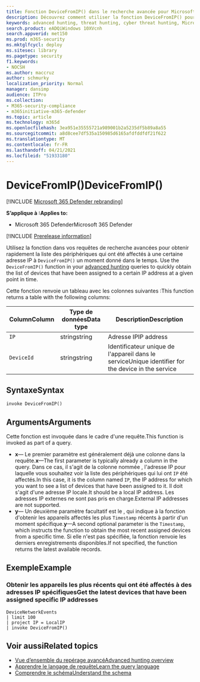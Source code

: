 ```yaml
---
title: Fonction DeviceFromIP() dans le recherche avancée pour Microsoft 365 Defender
description: Découvrez comment utiliser la fonction DeviceFromIP() pour obtenir les appareils affectés à une adresse IP spécifique
keywords: advanced hunting, threat hunting, cyber threat hunting, Microsoft 365 Defender, microsoft 365, m365, search, query, telemetry, schema reference, kusto, device, devicefromIP, function, enrichment
search.product: eADQiWindows 10XVcnh
search.appverid: met150
ms.prod: m365-security
ms.mktglfcycl: deploy
ms.sitesec: library
ms.pagetype: security
f1.keywords:
- NOCSH
ms.author: maccruz
author: schmurky
localization_priority: Normal
manager: dansimp
audience: ITPro
ms.collection:
- M365-security-compliance
- m365initiative-m365-defender
ms.topic: article
ms.technology: m365d
ms.openlocfilehash: 3ea951e35555721a989001b2a5235df5b89a8a55
ms.sourcegitcommit: a8d8cee7df535a150985d6165afdfddfdf21f622
ms.translationtype: MT
ms.contentlocale: fr-FR
ms.lasthandoff: 04/21/2021
ms.locfileid: "51933180"
---
```

# <a name="devicefromip"></a><span data-ttu-id="fe57a-104">DeviceFromIP()</span><span class="sxs-lookup"><span data-stu-id="fe57a-104">DeviceFromIP()</span></span>

[!INCLUDE [Microsoft 365 Defender rebranding](../includes/microsoft-defender.md)]


<span data-ttu-id="fe57a-105">**S’applique à :**</span><span class="sxs-lookup"><span data-stu-id="fe57a-105">**Applies to:**</span></span>
- <span data-ttu-id="fe57a-106">Microsoft 365 Defender</span><span class="sxs-lookup"><span data-stu-id="fe57a-106">Microsoft 365 Defender</span></span>


[!INCLUDE [Prerelease information](../includes/prerelease.md)]


<span data-ttu-id="fe57a-107">Utilisez la fonction dans vos requêtes de recherche avancées pour obtenir rapidement la liste des périphériques qui ont été affectés à une certaine adresse IP à `DeviceFromIP()` un moment donné dans le temps. [](advanced-hunting-overview.md)</span><span class="sxs-lookup"><span data-stu-id="fe57a-107">Use the `DeviceFromIP()` function in your [advanced hunting](advanced-hunting-overview.md) queries to quickly obtain the list of devices that have been assigned to a certain IP address at a given point in time.</span></span> 

<span data-ttu-id="fe57a-108">Cette fonction renvoie un tableau avec les colonnes suivantes :</span><span class="sxs-lookup"><span data-stu-id="fe57a-108">This function returns a table with the following columns:</span></span>

| <span data-ttu-id="fe57a-109">Column</span><span class="sxs-lookup"><span data-stu-id="fe57a-109">Column</span></span> | <span data-ttu-id="fe57a-110">Type de données</span><span class="sxs-lookup"><span data-stu-id="fe57a-110">Data type</span></span> | <span data-ttu-id="fe57a-111">Description</span><span class="sxs-lookup"><span data-stu-id="fe57a-111">Description</span></span> |
|------------|-------------|-------------|
| `IP` | <span data-ttu-id="fe57a-112">string</span><span class="sxs-lookup"><span data-stu-id="fe57a-112">string</span></span> | <span data-ttu-id="fe57a-113">Adresse IP</span><span class="sxs-lookup"><span data-stu-id="fe57a-113">IP address</span></span>  |
| `DeviceId` | <span data-ttu-id="fe57a-114">string</span><span class="sxs-lookup"><span data-stu-id="fe57a-114">string</span></span> | <span data-ttu-id="fe57a-115">Identificateur unique de l'appareil dans le service</span><span class="sxs-lookup"><span data-stu-id="fe57a-115">Unique identifier for the device in the service</span></span> |


## <a name="syntax"></a><span data-ttu-id="fe57a-116">Syntaxe</span><span class="sxs-lookup"><span data-stu-id="fe57a-116">Syntax</span></span>

```kusto
invoke DeviceFromIP()
```

## <a name="arguments"></a><span data-ttu-id="fe57a-117">Arguments</span><span class="sxs-lookup"><span data-stu-id="fe57a-117">Arguments</span></span>

<span data-ttu-id="fe57a-118">Cette fonction est invoquée dans le cadre d'une requête.</span><span class="sxs-lookup"><span data-stu-id="fe57a-118">This function is invoked as part of a query.</span></span>

- <span data-ttu-id="fe57a-119">**x**— Le premier paramètre est généralement déjà une colonne dans la requête.</span><span class="sxs-lookup"><span data-stu-id="fe57a-119">**x**—The first parameter is typically already a column in the query.</span></span> <span data-ttu-id="fe57a-120">Dans ce cas, il s'agit de la colonne nommée , l'adresse IP pour laquelle vous souhaitez voir la liste des périphériques qui lui ont `IP` été affectés.</span><span class="sxs-lookup"><span data-stu-id="fe57a-120">In this case, it is the column named `IP`, the IP address for which you want to see a list of devices that have been assigned to it.</span></span> <span data-ttu-id="fe57a-121">Il doit s'agit d'une adresse IP locale.</span><span class="sxs-lookup"><span data-stu-id="fe57a-121">It should be a local IP address.</span></span> <span data-ttu-id="fe57a-122">Les adresses IP externes ne sont pas pris en charge.</span><span class="sxs-lookup"><span data-stu-id="fe57a-122">External IP addresses are not supported.</span></span>
- <span data-ttu-id="fe57a-123">**y**— Un deuxième paramètre facultatif est le , qui indique à la fonction d'obtenir les appareils affectés les plus `Timestamp` récents à partir d'un moment spécifique.</span><span class="sxs-lookup"><span data-stu-id="fe57a-123">**y**—A second optional parameter is the `Timestamp`, which instructs the function to obtain the most recent assigned devices from a specific time.</span></span> <span data-ttu-id="fe57a-124">Si elle n'est pas spécifiée, la fonction renvoie les derniers enregistrements disponibles.</span><span class="sxs-lookup"><span data-stu-id="fe57a-124">If not specified, the function returns the latest available records.</span></span>

## <a name="example"></a><span data-ttu-id="fe57a-125">Exemple</span><span class="sxs-lookup"><span data-stu-id="fe57a-125">Example</span></span>


### <a name="get-the-latest-devices-that-have-been-assigned-specific-ip-addresses"></a><span data-ttu-id="fe57a-126">Obtenir les appareils les plus récents qui ont été affectés à des adresses IP spécifiques</span><span class="sxs-lookup"><span data-stu-id="fe57a-126">Get the latest devices that have been assigned specific IP addresses</span></span>

```kusto
DeviceNetworkEvents 
| limit 100 
| project IP = LocalIP 
| invoke DeviceFromIP()
```

## <a name="related-topics"></a><span data-ttu-id="fe57a-127">Voir aussi</span><span class="sxs-lookup"><span data-stu-id="fe57a-127">Related topics</span></span>
- [<span data-ttu-id="fe57a-128">Vue d’ensemble du repérage avancé</span><span class="sxs-lookup"><span data-stu-id="fe57a-128">Advanced hunting overview</span></span>](advanced-hunting-overview.md)
- [<span data-ttu-id="fe57a-129">Apprendre le langage de requête</span><span class="sxs-lookup"><span data-stu-id="fe57a-129">Learn the query language</span></span>](advanced-hunting-query-language.md)
- [<span data-ttu-id="fe57a-130">Comprendre le schéma</span><span class="sxs-lookup"><span data-stu-id="fe57a-130">Understand the schema</span></span>](advanced-hunting-schema-tables.md)
